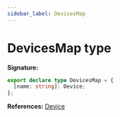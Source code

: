 ```yaml
---
sidebar_label: DevicesMap
---
```


# DevicesMap type

**Signature:**

```typescript
export declare type DevicesMap = {
  [name: string]: Device;
};
```

**References:** [Device](./puppeteer.device.md)
